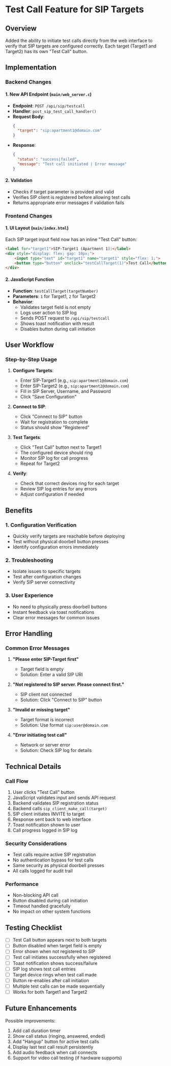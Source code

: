 # Test Call Feature for SIP Targets

## Overview
Added the ability to initiate test calls directly from the web interface to verify that SIP targets are configured correctly. Each target (Target1 and Target2) has its own "Test Call" button.

## Implementation

### Backend Changes

#### 1. New API Endpoint (`main/web_server.c`)
- **Endpoint**: `POST /api/sip/testcall`
- **Handler**: `post_sip_test_call_handler()`
- **Request Body**: 
  ```json
  {
    "target": "sip:apartment1@domain.com"
  }
  ```
- **Response**:
  ```json
  {
    "status": "success|failed",
    "message": "Test call initiated | Error message"
  }
  ```

#### 2. Validation
- Checks if target parameter is provided and valid
- Verifies SIP client is registered before allowing test calls
- Returns appropriate error messages if validation fails

### Frontend Changes

#### 1. UI Layout (`main/index.html`)
Each SIP target input field now has an inline "Test Call" button:
```html
<label for="target1">SIP-Target1 (Apartment 1):</label>
<div style="display: flex; gap: 10px;">
    <input type="text" id="target1" name="target1" style="flex: 1;">
    <button type="button" onclick="testCallTarget(1)">Test Call</button>
</div>
```

#### 2. JavaScript Function
- **Function**: `testCallTarget(targetNumber)`
- **Parameters**: `1` for Target1, `2` for Target2
- **Behavior**:
  - Validates target field is not empty
  - Logs user action to SIP log
  - Sends POST request to `/api/sip/testcall`
  - Shows toast notification with result
  - Disables button during call initiation

## User Workflow

### Step-by-Step Usage
1. **Configure Targets**:
   - Enter SIP-Target1 (e.g., `sip:apartment1@domain.com`)
   - Enter SIP-Target2 (e.g., `sip:apartment2@domain.com`)
   - Fill in SIP Server, Username, and Password
   - Click "Save Configuration"

2. **Connect to SIP**:
   - Click "Connect to SIP" button
   - Wait for registration to complete
   - Status should show "Registered"

3. **Test Targets**:
   - Click "Test Call" button next to Target1
   - The configured device should ring
   - Monitor SIP log for call progress
   - Repeat for Target2

4. **Verify**:
   - Check that correct devices ring for each target
   - Review SIP log entries for any errors
   - Adjust configuration if needed

## Benefits

### 1. Configuration Verification
- Quickly verify targets are reachable before deploying
- Test without physical doorbell button presses
- Identify configuration errors immediately

### 2. Troubleshooting
- Isolate issues to specific targets
- Test after configuration changes
- Verify SIP server connectivity

### 3. User Experience
- No need to physically press doorbell buttons
- Instant feedback via toast notifications
- Clear error messages for common issues

## Error Handling

### Common Error Messages
1. **"Please enter SIP-Target first"**
   - Target field is empty
   - Solution: Enter a valid SIP URI

2. **"Not registered to SIP server. Please connect first."**
   - SIP client not connected
   - Solution: Click "Connect to SIP" button

3. **"Invalid or missing target"**
   - Target format is incorrect
   - Solution: Use format `sip:user@domain.com`

4. **"Error initiating test call"**
   - Network or server error
   - Solution: Check SIP log for details

## Technical Details

### Call Flow
1. User clicks "Test Call" button
2. JavaScript validates input and sends API request
3. Backend validates SIP registration status
4. Backend calls `sip_client_make_call(target)`
5. SIP client initiates INVITE to target
6. Response sent back to web interface
7. Toast notification shown to user
8. Call progress logged in SIP log

### Security Considerations
- Test calls require active SIP registration
- No authentication bypass for test calls
- Same security as physical doorbell presses
- All calls logged for audit trail

### Performance
- Non-blocking API call
- Button disabled during call initiation
- Timeout handled gracefully
- No impact on other system functions

## Testing Checklist

- [ ] Test Call button appears next to both targets
- [ ] Button disabled when target field is empty
- [ ] Error shown when not registered to SIP
- [ ] Test call initiates successfully when registered
- [ ] Toast notification shows success/failure
- [ ] SIP log shows test call entries
- [ ] Target device rings when test call made
- [ ] Button re-enables after call initiation
- [ ] Multiple test calls can be made sequentially
- [ ] Works for both Target1 and Target2

## Future Enhancements

Possible improvements:
1. Add call duration timer
2. Show call status (ringing, answered, ended)
3. Add "Hangup" button for active test calls
4. Display last test call result persistently
5. Add audio feedback when call connects
6. Support for video call testing (if hardware supports)
